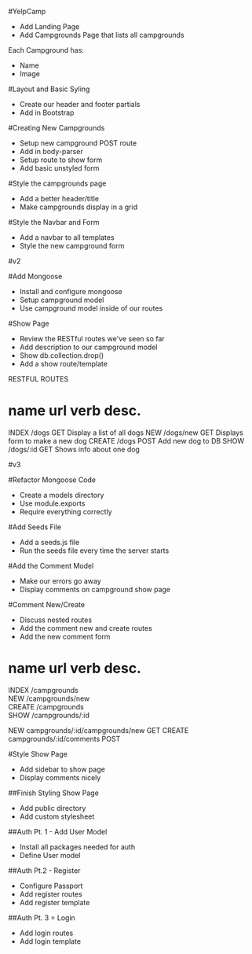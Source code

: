 #YelpCamp

* Add Landing Page
* Add Campgrounds Page that lists all campgrounds

Each Campground has:
* Name
* Image

#Layout and Basic Syling
* Create our header and footer partials
* Add in Bootstrap

#Creating New Campgrounds
* Setup new campground POST route
* Add in body-parser
* Setup route to show form
* Add basic unstyled form

#Style the campgrounds page
* Add a better header/title
* Make campgrounds display in a grid

#Style the Navbar and Form
* Add a navbar to all templates
* Style the new campground form



#v2

#Add Mongoose
* Install and configure mongoose
* Setup campground model
* Use campground model inside of our routes

#Show Page
* Review the RESTful routes we've seen so far
* Add description to our campground model
* Show db.collection.drop()
* Add a show route/template

RESTFUL ROUTES

name      url         verb    desc.
==========================================
INDEX     /dogs       GET     Display a list of all dogs
NEW       /dogs/new   GET     Displays form to make a new dog
CREATE    /dogs       POST    Add new dog to DB
SHOW      /dogs/:id   GET     Shows info about one dog




#v3


#Refactor Mongoose Code
* Create a models directory
* Use module.exports
* Require everything correctly

#Add Seeds File
* Add a seeds.js file
* Run the seeds file every time the server starts

#Add the Comment Model
* Make our errors go away
* Display comments on campground show page

#Comment New/Create
* Discuss nested routes
* Add the comment new and create routes
* Add the new comment form

name      url                 verb    desc.
============================================
INDEX     /campgrounds      
NEW       /campgrounds/new   
CREATE    /campgrounds       
SHOW      /campgrounds/:id   

NEW       campgrounds/:id/campgrounds/new    GET
CREATE    campgrounds/:id/comments           POST

#Style Show Page
* Add sidebar to show page
* Display comments nicely

##Finish Styling Show Page
* Add public directory
* Add custom stylesheet

##Auth Pt. 1 - Add User Model
* Install all packages needed for auth
* Define User model

##Auth Pt.2 - Register
* Configure Passport
* Add register routes
* Add register template

##Auth Pt. 3 = Login
* Add login routes
* Add login template